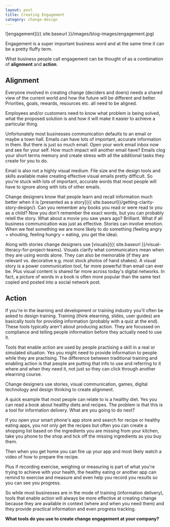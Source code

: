 ```yaml
---
layout: post
title: Creating Engagement
category: change-design
---
```


![engagement]({{ site.baseurl }}/images/blog-images/engagement.jpg)

Engagement is a super important business word and at the same time it can be a pretty fluffy term.

What business people call engagement can be thought of as a combination of **alignment** and **action**.

## Alignment
Everyone involved in creating change (deciders and doers) needs a shared view of the current world and how the future will be different and better. Priorities, goals, rewards, resources etc. all need to be aligned.

Employees and/or customers need to know what problem is being solved, what the proposed solution is and how it will make it easier to achieve a particular thing.

Unfortunately most businesses communication defaults to an email or maybe a town hall. Emails can have lots of important, accurate information in them. But there is just so much email. Open your work email inbox now and see for your self. How much impact will another email have? Emails clog your short terms memory and create stress with all the additional tasks they create for you to do.

Email is also not a highly visual medium. File size and the design tools and skills available make creating effective visual emails pretty difficult. So you're stuck with lots of important, accurate words that most people will have to ignore along with lots of other emails.

Change designers know that people learn and recall information much better when it is [presented as a story]({{ site.baseurl}}/getting-clarity-story-design/). Can you remember any books you read or were read to you as a child? Now you don't remember the exact words, but you can probably retell the story. What about a movie you saw years ago? Brilliant. What if all business communication was just as effective. Stories can involve emotion. When we feel something we are more likely to do something (feeling angry = shouting, feeling hungry = eating, you get the idea).

Along with stories change designers use [visuals]({{ site.baseurl }}/visual-literacy-for-project-teams). Visuals clarify what communicators mean when they are using words alone. They can also be memorable (if they are relevant vs. decorative e.g. most stock photos of hand shakes). A visual story is a power communication tool, far more powerful than email can ever be. Plus visual content is shared far more across today's digital networks. In fact, a picture of words in a book is often more popular than the same text copied and posted into a social network post.

## Action

If you're in the learning and development or training industry you'll often be asked to design training. Training (think elearning, slides, user guides) are basically tools for providing information (probably with a quiz at the end). These tools typically aren't about producing action. They are focussed on compliance and telling people information before they actually need to use it.

Tools that enable action are used by people practising a skill in a real or simulated situation. Yes you might need to provide information to people while they are practising. The difference between traditional training and enabling action is that people are putting that info to use and referring to it where and when they need it, not just so they can click through another elearning course.

Change designers use stories, visual communication, games, digital technology and design thinking to create alignment.

A quick example that most people can relate to is a healthy diet. Yes you can read a book about healthy diets and recipes. The problem is that this is a tool for information delivery. What are you going to do next?

If you open your smart phone's app store and search for recipe or healthy eating apps, you not only get the recipes but often you can create a shopping list based on the ingredients you are missing from your kitchen, take you phone to the shop and tick off the missing ingredients as you buy them.

Then when you get home you can fire up your app and most likely watch a video of how to prepare the recipe.

Plus if recording exercise, weighing or measuring is part of what you're trying to achieve with your health, the healthy eating or another app can remind to exercise and measure and even help you record you results so you can see you progress.

So while most businesses are in the mode of training (information delivery), tools that enable action will always be more effective at creating change because they are available in context (where and when you need them) and they provide practical information and even progress tracking.

**What tools do you use to create change engagement at your company?**
